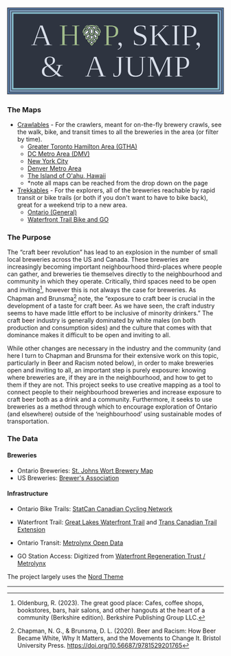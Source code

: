 ![A Hop, Skip, & A Jump](./Graphics/Logo.png)

### The Maps

- [Crawlables](https://crepuscularcremini.github.io/HopSkipJump/Crawlables/crawl.html) - For the crawlers, meant for on-the-fly brewery crawls, see the walk, bike, and transit times to all the breweries in the area (or filter by time).
  - [Greater Toronto Hamilton Area (GTHA)](https://crepuscularcremini.github.io/HopSkipJump/Crawlables/crawl.html?Tor)
  - [DC Metro Area (DMV)](https://crepuscularcremini.github.io/HopSkipJump/Crawlables/crawl.html?DMV)
  - [New York City](https://crepuscularcremini.github.io/HopSkipJump/Crawlables/crawl.html?NY)
  - [Denver Metro Area](https://crepuscularcremini.github.io/HopSkipJump/Crawlables/crawl.html?Den)
  - [The Island of O'ahu, Hawaii](https://crepuscularcremini.github.io/HopSkipJump/Crawlables/crawl.html?Hon)
  - *note all maps can be reached from the drop down on the page
- [Trekkables](https://crepuscularcremini.github.io/HopSkipJump/Trekkables/trek.html) - For the explorers, all of the breweries reachable by rapid transit or bike trails (or both if you don't want to have to bike back), great for a weekend trip to a new area.
  - [Ontario (General)](https://crepuscularcremini.github.io/HopSkipJump/Trekkables/trek.html)
  - [Waterfront Trail Bike and GO](https://crepuscularcremini.github.io/HopSkipJump/Trekkables/bespoke_trek.html?Waterfront)

### The Purpose
The “craft beer revolution” has lead to an explosion in the number of small local breweries across the US and Canada. These breweries are increasingly becoming important neighbourhood third-places where people can gather, and breweries tie themselves directly to the neighbourhood and community in which they operate. Critically, third spaces need to be open and inviting[^1], however this is not always the case for breweries. As Chapman and Brunsma[^2] note, the “exposure to craft beer is crucial in the development of a taste for craft beer. As we have seen, the craft industry seems to have made little effort to be inclusive of minority drinkers.” The craft beer industry is generally dominated by white males (on both production and consumption sides) and the culture that comes with that dominance makes it difficult to be open and inviting to all.

[^1]: Oldenburg, R. (2023). The great good place: Cafes, coffee shops, bookstores, bars, hair salons, and other hangouts at the heart of a community (Berkshire edition). Berkshire Publishing Group LLC. 
[^2]: Chapman, N. G., & Brunsma, D. L. (2020). Beer and Racism: How Beer Became White, Why It Matters, and the Movements to Change It. Bristol University Press. https://doi.org/10.56687/9781529201765

While other changes are necessary in the industry and the community (and here I turn to Chapman and Brunsma for their extensive work on this topic, particularly in Beer and Racism noted below), in order to make breweries open and inviting to all, an important step is purely exposure: knowing where breweries are, if they are in the neighbourhood, and how to get to them if they are not. This project seeks to use creative mapping as a tool to connect people to their neighbourhood breweries and increase exposure to craft beer both as a drink and a community. Furthermore, it seeks to use breweries as a method through which to encourage exploration of Ontario (and elsewhere) outside of the ‘neighbourhood’ using sustainable modes of transportation.

### The Data
#### Breweries
- Ontario Breweries: [St. Johns Wort Brewery Map](https://saintjohnswort.ca/ontario-brewery-map/)
- US Breweries: [Brewer's Association](https://www.brewersassociation.org/directories/breweries/)

#### Infrastructure
- Ontario Bike Trails: [StatCan  Canadian Cycling Network](https://www150.statcan.gc.ca/n1/daily-quotidien/250130/dq250130e-eng.htm)
- Waterfront Trail: [Great Lakes Waterfront Trail](https://ridewithgps.com/routes/45375627?lang=en) and [Trans Canadian Trail Extension](https://tctrail.maps.arcgis.com/home/item.html?id=965574a7c2a04240919c87256b6500a4)

- Ontario Transit: [Metrolynx Open Data](https://www.metrolinx.com/en/about-us/open-data)
- GO Station Access: Digitized from [Waterfront Regeneration Trust / Metrolynx](https://waterfronttrail.org/wp-content/uploads/2017/09/TrailtoGO_Mini_Guide_Feb18.pdf)

The project largely uses the [Nord Theme](https://www.nordtheme.com/)

***


